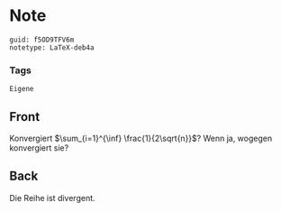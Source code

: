 # Note
```
guid: f5OD9TFV6m
notetype: LaTeX-deb4a
```

### Tags
```
Eigene
```

## Front
Konvergiert $\sum_{i=1}^{\inf} \frac{1}{2\sqrt{n}}$? Wenn ja, wogegen konvergiert sie?

## Back
Die Reihe ist divergent.
